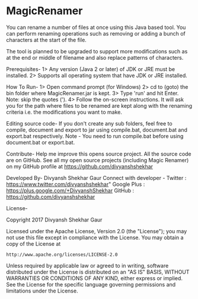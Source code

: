 # MagicRenamer
You can rename a number of files at once using this Java based tool. You can perform renaming operations such as removing or adding a bunch of characters at the start of the file.

The tool is planned to be upgraded to support more modifications such as at the end or middle of filename and also replace patterns of characters.

Prerequisites-
1> Any version (Java 2 or later) of JDK or JRE must be installed.
2> Supports all operating system that have JDK or JRE installed.

How To Run-
1> Open command prompt (for Windows)
2> cd to (goto) the bin folder where MagicRenamer.jar is kept.
3> Type 'run' and hit Enter. Note: skip the quotes (').
4> Follow the on-screen instructions. It will ask you for the path where files to be renamed are kept along with the renaming criteria i.e. the modifications you want to make.

Editing source code-
If you don't create any sub folders, feel free to compile, document and export to jar using compile.bat, document.bat and export.bat respectively. Note - You need to run compile.bat before using document.bat or export.bat.

Contribute-
Help me improve this opens source project. All the source code are on GitHub. See all my open source projects (including Magic Renamer) on my GitHub profile at https://github.com/divyanshshekhar

Developed By- Divyansh Shekhar Gaur
Connect with developer -
	Twitter : https://www.twitter.com/divyanshshekhar"
	Google Plus : https://plus.google.com/+DivyanshShekhar
	GitHub : https://github.com/divyanshshekhar
	
   
License-

Copyright 2017 Divyansh Shekhar Gaur

Licensed under the Apache License, Version 2.0 (the "License");
you may not use this file except in compliance with the License.
You may obtain a copy of the License at

    http://www.apache.org/licenses/LICENSE-2.0

Unless required by applicable law or agreed to in writing, software
distributed under the License is distributed on an "AS IS" BASIS,
WITHOUT WARRANTIES OR CONDITIONS OF ANY KIND, either express or implied.
See the License for the specific language governing permissions and
limitations under the License.
